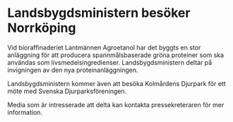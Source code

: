 # Landsbygdsministern besöker Norrköping

Vid bioraffinaderiet Lantmännen Agroetanol har det byggts en stor anläggning för att producera spannmålsbaserade gröna proteiner som ska användas som livsmedelsingredienser. Landsbygdsministern deltar på invigningen av den nya proteinanläggningen.

Landsbygdsministern kommer även att besöka Kolmårdens Djurpark för ett möte med Svenska Djurparksföreningen.

Media som är intresserade att delta kan kontakta pressekreteraren för mer information.
